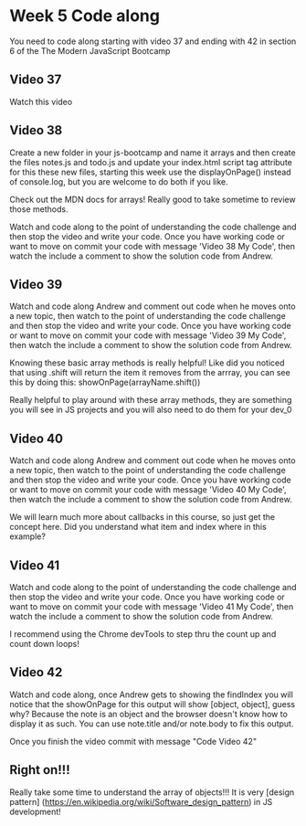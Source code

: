 # Week 5 Code along
You need to code along starting with video 37 and ending with 42 in section 6 of the The Modern JavaScript Bootcamp

## Video 37
Watch this video

## Video 38
Create a new folder in your js-bootcamp and name it arrays and then create the files notes.js and todo.js and update your index.html script tag attribute for this these new files, starting this week use the displayOnPage() instead of console.log, but you are welcome to do both if you like. 

Check out the MDN docs for arrays!  Really good to take sometime to review those methods.

Watch and code along to the point of understanding the code challenge and then stop the video and write your code.  Once you have working code or want to move on commit your code with message 'Video 38 My Code', then watch the include a comment to show the solution code from Andrew.

## Video 39

Watch and code along Andrew and comment out code when he moves onto a new topic, then watch to the point of understanding the code challenge and then stop the video and write your code.  Once you have working code or want to move on commit your code with message 'Video 39 My Code', then watch the include a comment to show the solution code from Andrew.

Knowing these basic array methods is really helpful!  Like did you noticed that using .shift will return the item it removes from the arrray, you can see this by doing this:
showOnPage(arrayName.shift())

Really helpful to play around with these array methods, they are something you will see in JS projects and you will also need to do them for your dev_0 

## Video 40

Watch and code along Andrew and comment out code when he moves onto a new topic, then watch to the point of understanding the code challenge and then stop the video and write your code.  Once you have working code or want to move on commit your code with message 'Video 40 My Code', then watch the include a comment to show the solution code from Andrew.

We will learn much more about callbacks in this course, so just get the concept here. Did you understand what item and index where in this example?  

## Video 41
Watch and code along to the point of understanding the code challenge and then stop the video and write your code.  Once you have working code or want to move on commit your code with message 'Video 41 My Code', then watch the include a comment to show the solution code from Andrew.

I recommend using the Chrome devTools to step thru the count up and count down loops!  

## Video 42
Watch and code along, once Andrew gets to showing the findIndex you will notice that the showOnPage for this output will show [object, object], guess why? Because the note is an object and the browser doesn't know how to display it as such.  You can use note.title and/or note.body to fix this output.

Once you finish the video commit with message "Code Video 42"

## Right on!!!

Really take some time to understand the array of objects!!! It is very [design pattern] (https://en.wikipedia.org/wiki/Software_design_pattern) in JS development!  



